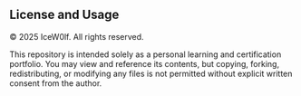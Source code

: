 ## License and Usage

© 2025 IceW0lf. All rights reserved.

This repository is intended solely as a personal learning and certification portfolio.
You may view and reference its contents, but copying, forking, redistributing,
or modifying any files is not permitted without explicit written consent from the author.
